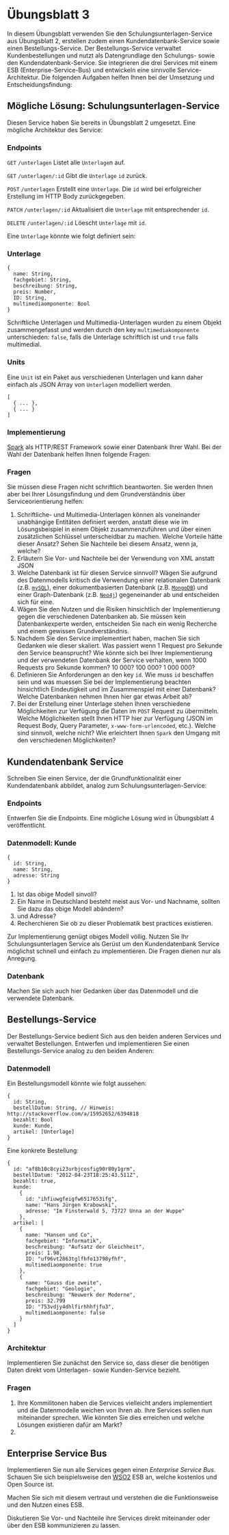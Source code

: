 # Übungsblatt 3
In diesem Übungsblatt verwenden Sie den Schulungsunterlagen-Service aus Übungsblatt 2, erstellen zudem einen Kundendatenbank-Service sowie einen Bestellungs-Service. Der Bestellungs-Service verwaltet Kundenbestellungen und nutzt als Datengrundlage den Schulungs- sowie den Kundendatenbank-Service. Sie integrieren die drei Services mit einem ESB (Enterprise-Service-Bus) und entwickeln eine sinnvolle Service-Architektur. Die folgenden Aufgaben helfen Ihnen bei der Umsetzung und Entscheidungsfindung:

## Mögliche Lösung: Schulungsunterlagen-Service
Diesen Service haben Sie bereits in Übungsblatt 2 umgesetzt. Eine mögliche Architektur des Service:

### Endpoints
`GET` `/unterlagen` Listet alle `Unterlage`n auf.

`GET` `/unterlagen/:id` Gibt die `Unterlage` `id` zurück.

`POST` `/unterlagen` Erstellt eine `Unterlage`. Die `id` wird bei erfolgreicher Erstellung im HTTP Body zurückgegeben.

`PATCH` `/unterlagen/:id` Aktualisiert die `Unterlage` mit entsprechender `id`.

`DELETE` `/unterlagen/:id` Löescht `Unterlage` mit `id`.

Eine `Unterlage` könnte wie folgt definiert sein:

### Unterlage
```
{
  name: String,
  fachgebiet: String,
  beschreibung: String,
  preis: Number,
  ID: String,
  multimediaomponente: Bool
}
```
Schriftliche Unterlagen und Multimedia-Unterlagen wurden zu einem Objekt zusammengefasst und werden durch den key `multimediakomponente` unterschieden: `false`, falls die Unterlage schriftlich ist und `true` falls multimedial.

### Units
Eine `Unit` ist ein Paket aus verschiedenen Unterlagen und kann daher einfach als JSON Array von `Unterlage`n modelliert werden.
```
[
  { ... },
  { ... }
]
```

### Implementierung
[Spark](http://sparkjava.com) als HTTP/REST Framework sowie einer Datenbank Ihrer Wahl. Bei der Wahl der Datenbank helfen Ihnen folgende Fragen:

### Fragen
Sie müssen diese Fragen nicht schriftlich beantworten. Sie werden Ihnen aber bei Ihrer Lösungsfindung und dem Grundverständnis über Serviceorientierung helfen:

1. Schriftliche- und Multimedia-Unterlagen können als voneinander unabhängige Entitäten definiert werden, anstatt diese wie im Lösungsbeispiel in einem Objekt zusammenzuführen und über einen zusätzlichen Schlüssel unterscheidbar zu machen. Welche Vorteile hätte dieser Ansatz? Sehen Sie Nachteile bei diesem Ansatz, wenn ja, welche?
2. Erläutern Sie Vor- und Nachteile bei der Verwendung von XML anstatt JSON
3. Welche Datenbank ist für diesen Service sinnvoll? Wägen Sie aufgrund des Datenmodells kritisch die Verwendung einer relationalen Datenbank (z.B. [`mySQL`](https://en.wikipedia.org/wiki/MySQL)), einer dokumentbasierten Datenbank (z.B. [`MongoDB`](https://en.wikipedia.org/wiki/MongoDB)) und einer Graph-Datenbank (z.B. [`Neo4j`](https://en.wikipedia.org/wiki/Neo4j)) gegeneinander ab und entscheiden sich für eine.
4. Wägen Sie den Nutzen und die Risiken hinsichtlich der Implementierung gegen die verschiedenen Datenbanken ab. Sie müssen kein Datenbankexperte werden, entscheiden Sie nach ein wenig Recherche und einem gewissen Grundverständnis.
5. Nachdem Sie den Service implementiert haben, machen Sie sich Gedanken wie dieser skaliert. Was passiert wenn 1 Request pro Sekunde den Service beansprucht? Wie könnte sich bei Ihrer Implementierung und der verwendeten Datenbank der Service verhalten, wenn 1000 Requests pro Sekunde kommen? 10 000? 100 000? 1 000 000?
6. Definieren Sie Anforderungen an den key `id`. Wie muss `id` beschaffen sein und was muessen Sie bei der Implementierung beachten hinsichtlich Eindeutigkeit und im Zusammenspiel mit einer Datenbank? Welche Datenbanken nehmen Ihnen hier gar etwas Arbeit ab?
7. Bei der Erstellung einer Unterlage stehen Ihnen verschiedene Möglichkeiten zur Verfügung die Daten im `POST` Request zu übermitteln. Welche Möglichkeiten stellt Ihnen HTTP hier zur Verfügung (JSON im Request Body, Query Parameter, `x-www-form-urlencoded`, etc.). Welche sind sinnvoll, welche nicht? Wie erleichtert Ihnen `Spark` den Umgang mit den verschiedenen Möglichkeiten?

## Kundendatenbank Service
Schreiben Sie einen Service, der die Grundfunktionalität einer Kundendatenbank abbildet, analog zum Schulungsunterlagen-Service:
### Endpoints
Entwerfen Sie die Endpoints. Eine mögliche Lösung wird in Übungsblatt 4 veröffentlicht.
### Datenmodell: Kunde
```
{
  id: String,
  name: String,
  adresse: String
}
```

1. Ist das obige Modell sinvoll? 
2. Ein Name in Deutschland besteht meist aus Vor- und Nachname, sollten Sie dazu das obige Modell abändern?
3. und Adresse?
4. Recherchieren Sie ob zu dieser Problematik best practices existieren.

Zur Implementierung genügt obiges Modell völlig. Nutzen Sie Ihr Schulungsunterlagen Service als Gerüst um den Kundendatenbank Service möglichst schnell und einfach zu implementieren. Die Fragen dienen nur als Anregung.

### Datenbank
Machen Sie sich auch hier Gedanken über das Datenmodell und die verwendete Datenbank.

## Bestellungs-Service
Der Bestellungs-Service bedient Sich aus den beiden anderen Services und verwaltet Bestellungen. Entwerfen und implementieren Sie einen Bestellungs-Service analog zu den beiden Anderen:
### Datenmodell
Ein Bestellungsmodell könnte wie folgt aussehen:
```
{
  id: String,
  bestellDatum: String, // Hinweis: http://stackoverflow.com/a/15952652/6394818
  bezahlt: Bool
  kunde: Kunde,
  artikel: [Unterlage]
}
```
Eine konkrete Bestellung:
```
{
  id: "af8b10c8cyi23urbjcosfig90r80y1grm",
  bestellDatum: "2012-04-23T18:25:43.511Z",
  bezahlt: true,
  kunde:
    {
      id: "ihfiuwgfeigfw6517653ifg",
      name: "Hans Jürgen Krabowski",
      adresse: "Im Finsterwald 5, 73727 Unna an der Wuppe"
    },
  artikel: [
    {
      name: "Hansen und Co",
      fachgebiet: "Informatik",
      beschreibung: "Aufsatz der Gleichheit",
      preis: 1.98,
      ID: "uf96vt2863tglfhfo13798yfhf",
      multimediaomponente: true
    },
    {
      name: "Gauss die zweite",
      fachgebiet: "Geologie",
      beschreibung: "Neuwerk der Moderne",
      preis: 32.799
      ID: "753vdjy4dhlfirhhhfjfu3",
      multimediaomponente: false
    }
  ]
}
```
### Architektur
Implementieren Sie zunächst den Service so, dass dieser die benötigen Daten direkt vom Unterlagen- sowie Kunden-Service bezieht.

### Fragen
1. Ihre Kommilitonen haben die Services vielleicht anders implementiert und die Datenmodelle weichen von Ihren ab. Ihre Services sollen nun miteinander sprechen. Wie könnten Sie dies erreichen und welche Lösungen existieren dafür am Markt?
2. 

## Enterprise Service Bus
Implementieren Sie nun alle Services gegen einen *Enterprise Service Bus*. Schauen Sie sich beispielsweise den [WSO2](https://docs.wso2.com/display/ESB500/About+WSO2+ESB) ESB an, welche kostenlos und Open Source ist.

Machen Sie sich mit diesem vertraut und verstehen die die Funktionsweise und den Nutzen eines ESB.

Diskutieren Sie Vor- und Nachteile ihre Services direkt miteinander oder über den ESB kommunizieren zu lassen.
